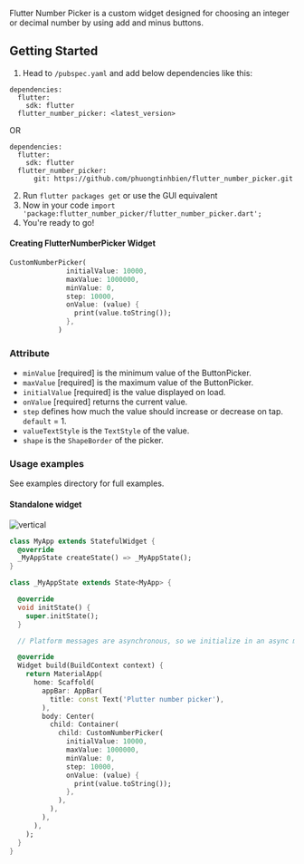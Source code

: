 

Flutter Number Picker is a custom widget designed for choosing an integer or decimal number by using add and minus buttons.


## Getting Started
1. Head to `/pubspec.yaml` and add below dependencies like this:
```
dependencies:
  flutter:
    sdk: flutter
  flutter_number_picker: <latest_version>
```
OR

```
dependencies:
  flutter:
    sdk: flutter
  flutter_number_picker:
      git: https://github.com/phuongtinhbien/flutter_number_picker.git
```
2. Run `flutter packages get` or use the GUI equivalent
3. Now in your code `import 'package:flutter_number_picker/flutter_number_picker.dart';`
4. You're ready to go!
#### Creating FlutterNumberPicker Widget

```dart
CustomNumberPicker(
              initialValue: 10000,
              maxValue: 1000000,
              minValue: 0,
              step: 10000,
              onValue: (value) {
                print(value.toString());
              },
            )
```
### Attribute
- `minValue` [required] is the minimum value of the ButtonPicker.
- `maxValue` [required] is the maximum value of the ButtonPicker.
- `initialValue` [required] is the value displayed on load.
- `onValue` [required] returns the current value.
- `step` defines how much the value should increase or decrease on tap. `default` = 1.
- `valueTextStyle` is the `TextStyle` of the value.
- `shape` is the `ShapeBorder` of the picker.

### Usage examples
See examples directory for full examples.


#### Standalone widget
![vertical](https://github.com/phuongtinhbien/flutter_number_picker/blob/master/images/Simulator%20Screen%20Shot%20-%20iPhone%208%20-%202020-08-22%20at%2013.44.02.png?v=4&s=200)
```dart
class MyApp extends StatefulWidget {
  @override
  _MyAppState createState() => _MyAppState();
}

class _MyAppState extends State<MyApp> {

  @override
  void initState() {
    super.initState();
  }

  // Platform messages are asynchronous, so we initialize in an async method.

  @override
  Widget build(BuildContext context) {
    return MaterialApp(
      home: Scaffold(
        appBar: AppBar(
          title: const Text('Plutter number picker'),
        ),
        body: Center(
          child: Container(
            child: CustomNumberPicker(
              initialValue: 10000,
              maxValue: 1000000,
              minValue: 0,
              step: 10000,
              onValue: (value) {
                print(value.toString());
              },
            ),
          ),
        ),
      ),
    );
  }
}


```


